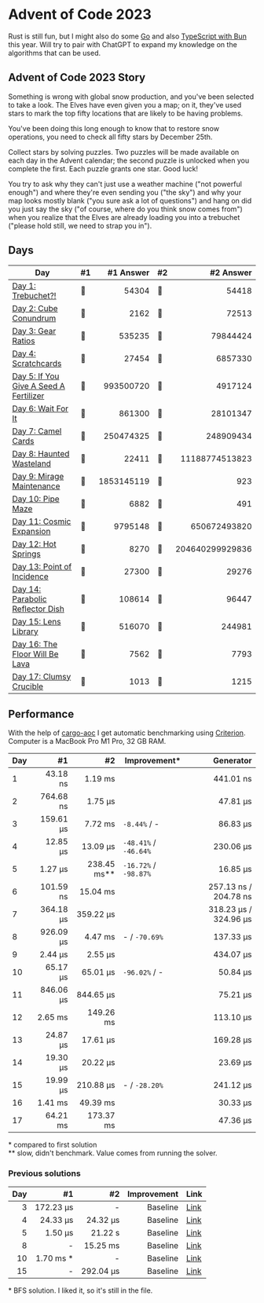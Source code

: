 # Advent of Code 2023

Rust is still fun, but I might also do some [Go](https://github.com/believer/advent-of-code/tree/master/go/2023) and also [TypeScript with Bun](https://github.com/believer/advent-of-code/tree/master/typescript/2023) this year. Will try to pair with ChatGPT to expand my knowledge on the algorithms that can be used.

## Advent of Code 2023 Story

Something is wrong with global snow production, and you've been selected to take a look. The Elves have even given you a map; on it, they've used stars to mark the top fifty locations that are likely to be having problems.

You've been doing this long enough to know that to restore snow operations, you need to check all fifty stars by December 25th.

Collect stars by solving puzzles. Two puzzles will be made available on each day in the Advent calendar; the second puzzle is unlocked when you complete the first. Each puzzle grants one star. Good luck!

You try to ask why they can't just use a weather machine ("not powerful enough") and where they're even sending you ("the sky") and why your map looks mostly blank ("you sure ask a lot of questions") and hang on did you just say the sky ("of course, where do you think snow comes from") when you realize that the Elves are already loading you into a trebuchet ("please hold still, we need to strap you in").

## Days

| Day                                                                                                                      | #1  |  #1 Answer | #2  |       #2 Answer |
| ------------------------------------------------------------------------------------------------------------------------ | --- | ---------: | --- | --------------: |
| [Day 1: Trebuchet?!](https://github.com/believer/advent-of-code/blob/master/rust/2023/src/day_01.rs)                     | 🌟  |      54304 | 🌟  |           54418 |
| [Day 2: Cube Conundrum](https://github.com/believer/advent-of-code/blob/master/rust/2023/src/day_02.rs)                  | 🌟  |       2162 | 🌟  |           72513 |
| [Day 3: Gear Ratios](https://github.com/believer/advent-of-code/blob/master/rust/2023/src/day_03.rs)                     | 🌟  |     535235 | 🌟  |        79844424 |
| [Day 4: Scratchcards](https://github.com/believer/advent-of-code/blob/master/rust/2023/src/day_04.rs)                    | 🌟  |      27454 | 🌟  |         6857330 |
| [Day 5: If You Give A Seed A Fertilizer](https://github.com/believer/advent-of-code/blob/master/rust/2023/src/day_05.rs) | 🌟  |  993500720 | 🌟  |         4917124 |
| [Day 6: Wait For It](https://github.com/believer/advent-of-code/blob/master/rust/2023/src/day_06.rs)                     | 🌟  |     861300 | 🌟  |        28101347 |
| [Day 7: Camel Cards](https://github.com/believer/advent-of-code/blob/master/rust/2023/src/day_07.rs)                     | 🌟  |  250474325 | 🌟  |       248909434 |
| [Day 8: Haunted Wasteland](https://github.com/believer/advent-of-code/blob/master/rust/2023/src/day_08.rs)               | 🌟  |      22411 | 🌟  |  11188774513823 |
| [Day 9: Mirage Maintenance](https://github.com/believer/advent-of-code/blob/master/rust/2023/src/day_09.rs)              | 🌟  | 1853145119 | 🌟  |             923 |
| [Day 10: Pipe Maze](https://github.com/believer/advent-of-code/blob/master/rust/2023/src/day_10.rs)                      | 🌟  |       6882 | 🌟  |             491 |
| [Day 11: Cosmic Expansion](https://github.com/believer/advent-of-code/blob/master/rust/2023/src/day_11.rs)               | 🌟  |    9795148 | 🌟  |    650672493820 |
| [Day 12: Hot Springs](https://github.com/believer/advent-of-code/blob/master/rust/2023/src/day_12.rs)                    | 🌟  |       8270 | 🌟  | 204640299929836 |
| [Day 13: Point of Incidence](https://github.com/believer/advent-of-code/blob/master/rust/2023/src/day_13.rs)             | 🌟  |      27300 | 🌟  |           29276 |
| [Day 14: Parabolic Reflector Dish](https://github.com/believer/advent-of-code/blob/master/rust/2023/src/day_14.rs)       | 🌟  |     108614 | 🌟  |           96447 |
| [Day 15: Lens Library](https://github.com/believer/advent-of-code/blob/master/rust/2023/src/day_15.rs)                   | 🌟  |     516070 | 🌟  |          244981 |
| [Day 16: The Floor Will Be Lava](https://github.com/believer/advent-of-code/blob/master/rust/2023/src/day_16.rs)         | 🌟  |       7562 | 🌟  |            7793 |
| [Day 17: Clumsy Crucible](https://github.com/believer/advent-of-code/blob/master/rust/2023/src/day_17.rs)                | 🌟  |       1013 | 🌟  |            1215 |

## Performance

With the help of [cargo-aoc](https://github.com/gobanos/cargo-aoc) I get automatic benchmarking using [Criterion](https://github.com/bheisler/criterion.rs). Computer is a MacBook Pro M1 Pro, 32 GB RAM.

| Day |        #1 |            #2 | Improvement\*         |             Generator |
| --- | --------: | ------------: | --------------------- | --------------------: |
| 1   |  43.18 ns |       1.19 ms |                       |             441.01 ns |
| 2   | 764.68 ns |       1.75 µs |                       |              47.81 µs |
| 3   | 159.61 µs |       7.72 ms | `-8.44%` / -          |              86.83 µs |
| 4   |  12.85 µs |      13.09 µs | `-48.41%` / `-46.64%` |             230.06 µs |
| 5   |   1.27 µs | 238.45 ms\*\* | `-16.72%` / `-98.87%` |              16.85 µs |
| 6   | 101.59 ns |      15.04 ms |                       | 257.13 ns / 204.78 ns |
| 7   | 364.18 µs |     359.22 µs |                       | 318.23 µs / 324.96 µs |
| 8   | 926.09 µs |       4.47 ms | - / `-70.69%`         |             137.33 µs |
| 9   |   2.44 µs |       2.55 µs |                       |             434.07 µs |
| 10  |  65.17 µs |      65.01 µs | `-96.02%` / -         |              50.84 µs |
| 11  | 846.06 µs |     844.65 µs |                       |              75.21 µs |
| 12  |   2.65 ms |     149.26 ms |                       |             113.10 µs |
| 13  |  24.87 µs |      17.61 µs |                       |             169.28 µs |
| 14  |  19.30 µs |      20.22 µs |                       |              23.69 µs |
| 15  |  19.99 µs |     210.88 µs | - / `-28.20%`         |             241.12 µs |
| 16  |   1.41 ms |      49.39 ms |                       |              30.33 µs |
| 17  |  64.21 ms |     173.37 ms |                       |              47.36 µs |

\* compared to first solution<br/>
\*\* slow, didn't benchmark. Value comes from running the solver.

### Previous solutions

| Day |         #1 |        #2 | Improvement | Link                                                                                                                     |
| --: | ---------: | --------: | ----------: | ------------------------------------------------------------------------------------------------------------------------ |
|   3 |  172.23 µs |         - |    Baseline | [Link](https://github.com/believer/advent-of-code/blob/75a83e31024bbac99a0664f81fce4e13ec1e94af/rust/2023/src/day_03.rs) |
|   4 |   24.33 µs |  24.32 µs |    Baseline | [Link](https://github.com/believer/advent-of-code/blob/c970c6322d3904048bcf3f30b1052e2916476d73/rust/2023/src/day_04.rs) |
|   5 |    1.50 µs |   21.22 s |    Baseline | [Link](https://github.com/believer/advent-of-code/blob/39b0904c4921f4ae79963a6df49bb3502ef6b3be/rust/2023/src/day_05.rs) |
|   8 |          - |  15.25 ms |    Baseline | [Link](https://github.com/believer/advent-of-code/blob/912d70c6e04ffd97f766c79b90764c105fe2f6ce/rust/2023/src/day_08.rs) |
|  10 | 1.70 ms \* |         - |    Baseline | [Link](https://github.com/believer/advent-of-code/blob/ebbbbb8cb26e0fa4858cc48cf1a00304b4eee3a7/rust/2023/src/day_10.rs) |
|  15 |          - | 292.04 µs |    Baseline | [Link](https://github.com/believer/advent-of-code/blob/5040f0fb6d9888b4a4d28f976e44ed077e0337b2/rust/2023/src/day_15.rs) |

\* BFS solution. I liked it, so it's still in the file.
